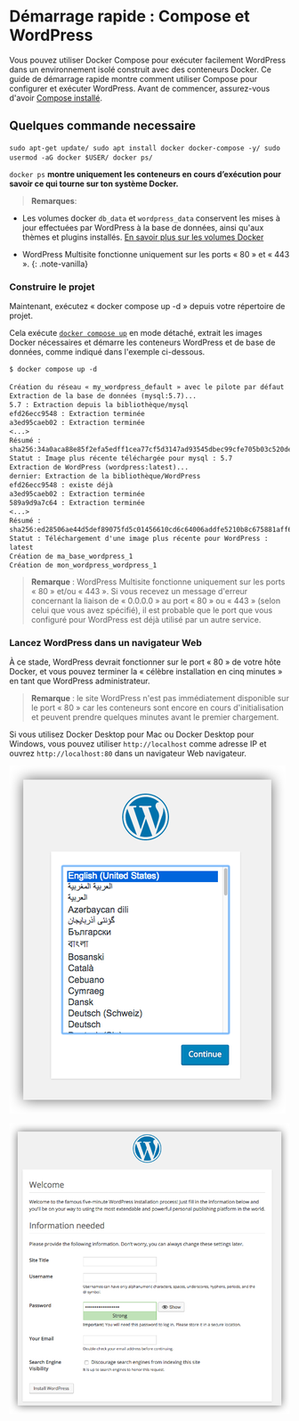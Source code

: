 # Démarrage rapide : Compose et WordPress

Vous pouvez utiliser Docker Compose pour exécuter facilement WordPress dans un environnement isolé
construit avec des conteneurs Docker. Ce guide de démarrage rapide montre comment utiliser
Compose pour configurer et exécuter WordPress. Avant de commencer, assurez-vous d'avoir
[Compose installé](https://docs.docker.com/compose/install/).
## Quelques commande necessaire
`sudo apt-get update/
sudo apt install docker docker-compose -y/
sudo usermod -aG docker $USER/
docker ps/`

`docker ps` **montre uniquement les conteneurs en cours d’exécution pour savoir ce qui tourne sur ton système Docker.**
   > **Remarques**:
   >
   * Les volumes docker `db_data` et `wordpress_data` conservent les mises à jour effectuées par WordPress
   à la base de données, ainsi qu'aux thèmes et plugins installés. [En savoir plus sur les volumes Docker](https://docs.docker.com/storage/volumes/)
   >
   * WordPress Multisite fonctionne uniquement sur les ports « 80 » et « 443 ».
   {: .note-vanilla}

### Construire le projet

Maintenant, exécutez « docker compose up -d » depuis votre répertoire de projet.

Cela exécute [`docker compose up`](https://docs.docker.com/engine/reference/commandline/compose_up/) en mode détaché, extrait
les images Docker nécessaires et démarre les conteneurs WordPress et de base de données, comme indiqué dans
l'exemple ci-dessous.

```console
$ docker compose up -d

Création du réseau « my_wordpress_default » avec le pilote par défaut
Extraction de la base de données (mysql:5.7)...
5.7 : Extraction depuis la bibliothèque/mysql
efd26ecc9548 : Extraction terminée
a3ed95caeb02 : Extraction terminée
<...>
Résumé : sha256:34a0aca88e85f2efa5edff1cea77cf5d3147ad93545dbec99cfe705b03c520de
Statut : Image plus récente téléchargée pour mysql : 5.7
Extraction de WordPress (wordpress:latest)...
dernier: Extraction de la bibliothèque/WordPress
efd26ecc9548 : existe déjà
a3ed95caeb02 : Extraction terminée
589a9d9a7c64 : Extraction terminée
<...>
Résumé : sha256:ed28506ae44d5def89075fd5c01456610cd6c64006addfe5210b8c675881aff6
Statut : Téléchargement d'une image plus récente pour WordPress : latest
Création de ma_base_wordpress_1
Création de mon_wordpress_wordpress_1
```

> **Remarque** : WordPress Multisite fonctionne uniquement sur les ports « 80 » et/ou « 443 ».
Si vous recevez un message d'erreur concernant la liaison de « 0.0.0.0 » au port « 80 » ou « 443 »
(selon celui que vous avez spécifié), il est probable que le port que vous
configuré pour WordPress est déjà utilisé par un autre service.

### Lancez WordPress dans un navigateur Web

À ce stade, WordPress devrait fonctionner sur le port « 80 » de votre hôte Docker,
et vous pouvez terminer la « célèbre installation en cinq minutes » en tant que WordPress
administrateur.

> **Remarque** : le site WordPress n'est pas immédiatement disponible sur le port « 80 »
car les conteneurs sont encore en cours d'initialisation et peuvent prendre quelques
minutes avant le premier chargement.

Si vous utilisez Docker Desktop pour Mac ou Docker Desktop pour Windows, vous pouvez utiliser
`http://localhost` comme adresse IP et ouvrez `http://localhost:80` dans un navigateur Web
navigateur.

![Choisissez la langue pour l'installation de WordPress](doc/1.png)

![WordPress Bienvenue](doc/2.png)



